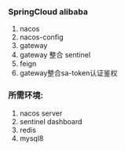 ### SpringCloud alibaba
1. nacos
2. nacos-config
3. gateway
4. gateway 整合 sentinel 
5. feign
6. gateway整合sa-token认证鉴权

### 所需环境:
1. nacos server
2. sentinel dashboard
3. redis 
4. mysql8